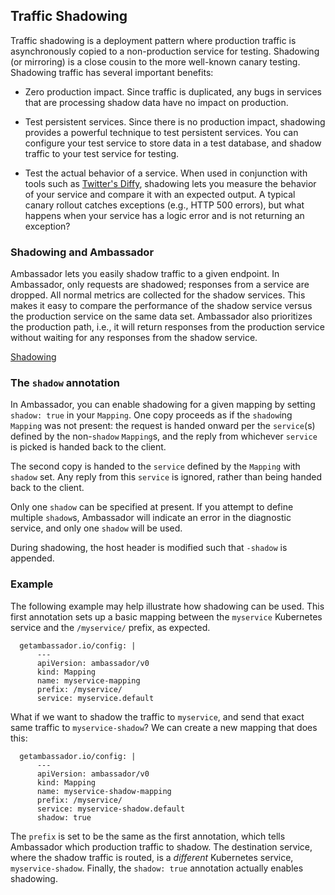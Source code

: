 ## Traffic Shadowing

Traffic shadowing is a deployment pattern where production traffic is asynchronously copied to a non-production service for testing. Shadowing (or mirroring) is a close cousin to the more well-known canary testing. Shadowing traffic has several important benefits:

* Zero production impact. Since traffic is duplicated, any bugs in services that are processing shadow data have no impact on production.

* Test persistent services. Since there is no production impact, shadowing provides a powerful technique to test persistent services. You can configure your test service to store data in a test database, and shadow traffic to your test service for testing.

* Test the actual behavior of a service. When used in conjunction with tools such as [Twitter's Diffy](https://github.com/twitter/diffy), shadowing lets you measure the behavior of your service and compare it with an expected output. A typical canary rollout catches exceptions (e.g., HTTP 500 errors), but what happens when your service has a logic error and is not returning an exception?

### Shadowing and Ambassador

Ambassador lets you easily shadow traffic to a given endpoint. In Ambassador, only requests are shadowed; responses from a service are dropped. All normal metrics are collected for the shadow services. This makes it easy to compare the performance of the shadow service versus the production service on the same data set. Ambassador also prioritizes the production path, i.e., it will return responses from the production service without waiting for any responses from the shadow service. 

[Shadowing](/images/shadowing.png)

### The `shadow` annotation

In Ambassador, you can enable shadowing for a given mapping by setting `shadow: true` in your `Mapping`.  One copy proceeds as if the `shadow`ing `Mapping` was not present: the request is handed onward per the `service`(s) defined by the non-`shadow` `Mapping`s, and the reply from whichever `service` is picked is handed back to the client.

The second copy is handed to the `service` defined by the `Mapping` with `shadow` set. Any reply from this `service` is ignored, rather than being handed back to the client.

Only one `shadow` can be specified at present. If you attempt to define multiple `shadow`s, Ambassador will indicate an error in the diagnostic service, and only one `shadow` will be used.

During shadowing, the host header is modified such that `-shadow` is appended.

### Example

The following example may help illustrate how shadowing can be used. This first annotation sets up a basic mapping between the `myservice` Kubernetes service and the `/myservice/` prefix, as expected.

```
  getambassador.io/config: |
      ---
      apiVersion: ambassador/v0
      kind: Mapping
      name: myservice-mapping
      prefix: /myservice/
      service: myservice.default
```

What if we want to shadow the traffic to `myservice`, and send that exact same traffic to `myservice-shadow`? We can create a new mapping that does this:

```
  getambassador.io/config: |
      ---
      apiVersion: ambassador/v0
      kind: Mapping
      name: myservice-shadow-mapping
      prefix: /myservice/
      service: myservice-shadow.default
      shadow: true
```

The `prefix` is set to be the same as the first annotation, which tells Ambassador which production traffic to shadow. The destination service, where the shadow traffic is routed, is a *different* Kubernetes service, `myservice-shadow`. Finally, the `shadow: true` annotation actually enables shadowing.

